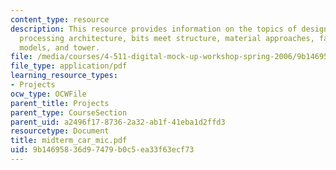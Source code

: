 ```yaml
---
content_type: resource
description: This resource provides information on the topics of design interaction,
  processing architecture, bits meet structure, material approaches, fabricating the
  models, and tower.
file: /media/courses/4-511-digital-mock-up-workshop-spring-2006/9b14695836d97479b0c5ea33f63ecf73_midterm_car_mic.pdf
file_type: application/pdf
learning_resource_types:
- Projects
ocw_type: OCWFile
parent_title: Projects
parent_type: CourseSection
parent_uid: a2496f17-8736-2a32-ab1f-41eba1d2ffd3
resourcetype: Document
title: midterm_car_mic.pdf
uid: 9b146958-36d9-7479-b0c5-ea33f63ecf73
---
```

